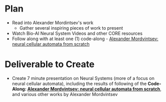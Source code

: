 
# Plan

* Read into Alexander Mordintsev's work
	* Gather several inspiring pieces of work to present
* Watch Bio-AI Neural System Videos and other CORE resources
* Follow along with at least one (1) code-along  - [Alexander Mordvintsev: neural cellular automata from scratch](https://www.youtube.com/watch?v=kA7_LGjen7o&ab_channel=ODSAIGlobal)

# Deliverable to Create
* Create 7 minute presentation on Neural Systems (more of a focus on neural cellular automata), including the results of following of the **Code-Along: [Alexander Mordvintsev: neural cellular automata from scratch](https://www.youtube.com/watch?v=kA7_LGjen7o&ab_channel=ODSAIGlobal)**, and various other works by Alexander Mordvintsev
